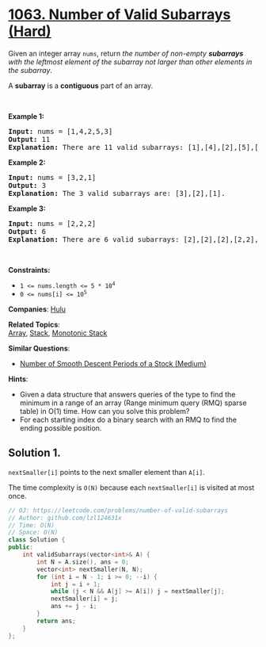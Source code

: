 # [1063. Number of Valid Subarrays (Hard)](https://leetcode.com/problems/number-of-valid-subarrays)

<p>Given an integer array <code>nums</code>, return <em>the number of non-empty <strong>subarrays</strong> with the leftmost element of the subarray&nbsp;not larger than other elements in the subarray</em>.</p>

<p>A <strong>subarray</strong> is a <strong>contiguous</strong> part of an array.</p>

<p>&nbsp;</p>
<p><strong class="example">Example 1:</strong></p>

<pre>
<strong>Input:</strong> nums = [1,4,2,5,3]
<strong>Output:</strong> 11
<strong>Explanation:</strong> There are 11 valid subarrays: [1],[4],[2],[5],[3],[1,4],[2,5],[1,4,2],[2,5,3],[1,4,2,5],[1,4,2,5,3].
</pre>

<p><strong class="example">Example 2:</strong></p>

<pre>
<strong>Input:</strong> nums = [3,2,1]
<strong>Output:</strong> 3
<strong>Explanation:</strong> The 3 valid subarrays are: [3],[2],[1].
</pre>

<p><strong class="example">Example 3:</strong></p>

<pre>
<strong>Input:</strong> nums = [2,2,2]
<strong>Output:</strong> 6
<strong>Explanation:</strong> There are 6 valid subarrays: [2],[2],[2],[2,2],[2,2],[2,2,2].
</pre>

<p>&nbsp;</p>
<p><strong>Constraints:</strong></p>

<ul>
	<li><code>1 &lt;= nums.length &lt;= 5 * 10<sup>4</sup></code></li>
	<li><code>0 &lt;= nums[i] &lt;= 10<sup>5</sup></code></li>
</ul>


**Companies**:
[Hulu](https://leetcode.com/company/hulu)

**Related Topics**:  
[Array](https://leetcode.com/tag/array), [Stack](https://leetcode.com/tag/stack), [Monotonic Stack](https://leetcode.com/tag/monotonic-stack)

**Similar Questions**:
* [Number of Smooth Descent Periods of a Stock (Medium)](https://leetcode.com/problems/number-of-smooth-descent-periods-of-a-stock)

**Hints**:
* Given a data structure that answers queries of the type to find the minimum in a range of an array (Range minimum query (RMQ) sparse table) in O(1) time. How can you solve this problem?
* For each starting index do a binary search with an RMQ to find the ending possible position.

## Solution 1.

`nextSmaller[i]` points to the next smaller element than `A[i]`.

The time complexity is `O(N)` because each `nextSmaller[i]` is visited at most once.

```cpp
// OJ: https://leetcode.com/problems/number-of-valid-subarrays
// Author: github.com/lzl124631x
// Time: O(N)
// Space: O(N)
class Solution {
public:
    int validSubarrays(vector<int>& A) {
        int N = A.size(), ans = 0;
        vector<int> nextSmaller(N, N);
        for (int i = N - 1; i >= 0; --i) {
            int j = i + 1;
            while (j < N && A[j] >= A[i]) j = nextSmaller[j];
            nextSmaller[i] = j;
            ans += j - i;
        }
        return ans;
    }
};
```